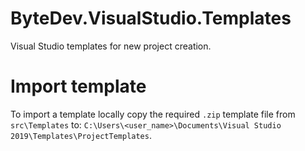 # ByteDev.VisualStudio.Templates

Visual Studio templates for new project creation.

# Import template

To import a template locally copy the required `.zip` template file from `src\Templates` to: `C:\Users\<user_name>\Documents\Visual Studio 2019\Templates\ProjectTemplates`.

